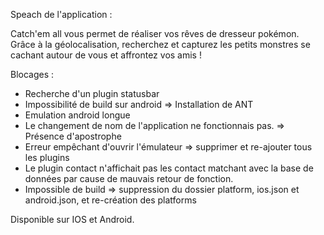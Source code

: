 Speach de l'application : 

Catch'em all vous permet de réaliser vos rêves de dresseur pokémon. 
Grâce à la géolocalisation, recherchez et capturez les petits monstres se cachant autour de vous et affrontez vos amis !


Blocages : 

* Recherche d'un plugin statusbar
* Impossibilité de build sur android => Installation de ANT
* Emulation android longue
* Le changement de nom de l'application ne fonctionnais pas. => Présence d'apostrophe
* Erreur empêchant d'ouvrir l'émulateur => supprimer et re-ajouter tous les plugins
* Le plugin contact n'affichait pas les contact matchant avec la base de données par cause de mauvais retour de fonction.
* Impossible de build => suppression du dossier platform, ios.json et android.json, et re-création des platforms

 Disponible sur IOS et Android.
